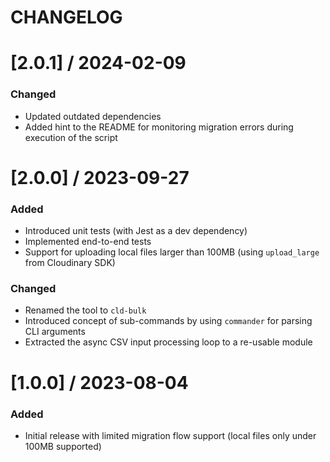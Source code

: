 # CHANGELOG

[2.0.1] / 2024-02-09
====================

### Changed
- Updated outdated dependencies
- Added hint to the README for monitoring migration errors during execution of the script


[2.0.0] / 2023-09-27
====================

### Added
- Introduced unit tests (with Jest as a dev dependency)
- Implemented end-to-end tests
- Support for uploading local files larger than 100MB (using `upload_large` from Cloudinary SDK)

### Changed
- Renamed the tool to `cld-bulk`
- Introduced concept of sub-commands by using `commander` for parsing CLI arguments
- Extracted the async CSV input processing loop to a re-usable module


[1.0.0] / 2023-08-04
====================

### Added
- Initial release with limited migration flow support (local files only under 100MB supported)
